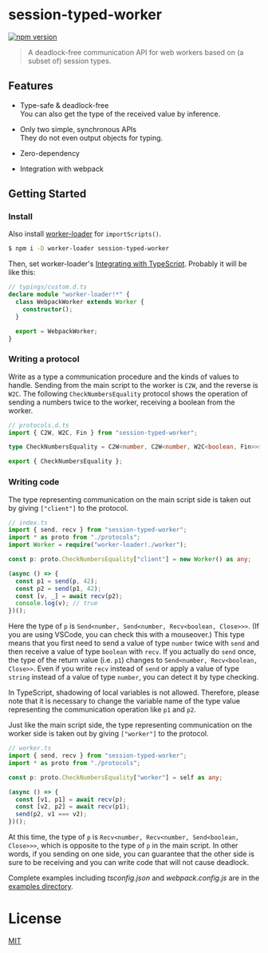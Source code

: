 # session-typed-worker

[![npm version](https://badge.fury.io/js/session-typed-worker.svg)](https://badge.fury.io/js/session-typed-worker)

> A deadlock-free communication API for web workers based on (a subset of) session types.

## Features

- Type-safe & deadlock-free  
  You can also get the type of the received value by inference.

- Only two simple, synchronous APIs  
  They do not even output objects for typing.
- Zero-dependency
- Integration with webpack

## Getting Started

### Install

Also install [worker-loader](https://github.com/webpack-contrib/worker-loader) for `importScripts()`.

```sh
$ npm i -D worker-loader session-typed-worker
```

Then, set worker-loader's [Integrating with TypeScript](https://github.com/webpack-contrib/worker-loader/blob/master/README.md#integrating-with-typescript).
Probably it will be like this:

```ts
// typings/custom.d.ts
declare module "worker-loader!*" {
  class WebpackWorker extends Worker {
    constructor();
  }

  export = WebpackWorker;
}
```

### Writing a protocol

Write as a type a communication procedure and the kinds of values ​​to handle.
Sending from the main script to the worker is `C2W`, and the reverse is `W2C`.
The following `CheckNumbersEquality` protocol shows the operation of sending a numbers twice to the worker, receiving a boolean from the worker.

```ts
// protocols.d.ts
import { C2W, W2C, Fin } from "session-typed-worker";

type CheckNumbersEquality = C2W<number, C2W<number, W2C<boolean, Fin>>>;

export { CheckNumbersEquality };
```

### Writing code

The type representing communication on the main script side is taken out by giving `["client"]` to the protocol.

```ts
// index.ts
import { send, recv } from "session-typed-worker";
import * as proto from "./protocols";
import Worker = require("worker-loader!./worker");

const p: proto.CheckNumbersEquality["client"] = new Worker() as any;

(async () => {
  const p1 = send(p, 42);
  const p2 = send(p1, 42);
  const [v, _] = await recv(p2);
  console.log(v); // true
})();
```

Here the type of `p` is `Send<number, Send<number, Recv<boolean, Close>>>`.
(If you are using VSCode, you can check this with a mouseover.)
This type means that you first need to send a value of type `number` twice with `send` and then receive a value of type `boolean` with `recv`.
If you actually do `send` once, the type of the return value (i.e. `p1`) changes to `Send<number, Recv<boolean, Close>>`.
Even if you write `recv` instead of `send` or apply a value of type `string` instead of a value of type `number`, you can detect it by type checking.

In TypeScript, shadowing of local variables is not allowed.
Therefore, please note that it is necessary to change the variable name of the type value representing the communication operation like `p1` and `p2`.

Just like the main script side, the type representing communication on the worker side is taken out by giving `["worker"]` to the protocol.

```ts
// worker.ts
import { send, recv } from "session-typed-worker";
import * as proto from "./protocols";

const p: proto.CheckNumbersEquality["worker"] = self as any;

(async () => {
  const [v1, p1] = await recv(p);
  const [v2, p2] = await recv(p1);
  send(p2, v1 === v2);
})();
```

At this time, the type of `p` is `Recv<number, Recv<number, Send<boolean, Close>>>`, which is opposite to the type of `p` in the main script.
In other words, if you sending on one side, you can guarantee that the other side is sure to be receiving and you can write code that will not cause deadlock.

Complete examples including _tsconfig.json_ and _webpack.config.js_ are in the [examples directory](examples/).

# License

[MIT](LICENSE)
